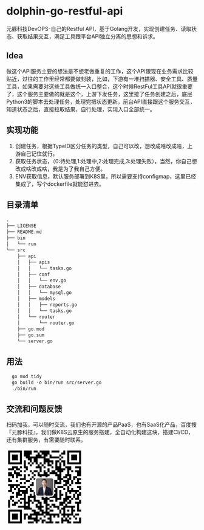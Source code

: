 # dolphin-go-restful-api
元豚科技DevOPS-自己的Restful API，基于Golang开发，实现创建任务、读取状态、获取结果交互，满足工具跟平台API独立分离的思想和诉求。

## Idea
做这个API服务主要的想法是不想老做重复的工作，这个API跟现在业务需求比较贴近，过往的工作里经常都要做封装，比如，下游有一堆扫描器、安全工具、质量工具，如果需要对这些工具做统一入口整合，这个时候RestFul工具API就很重要了，这个服务主要做的就是这个，上游下发任务，这里接了任务创建之后，底层Python3的脚本去处理任务，处理完把状态更新，前台API直接跟这个服务交互，知道状态之后，直接拉取结果，自行处理，实现入口全部统一。

## 实现功能
1. 创建任务，根据TypeID区分任务的类型，自己可以改，想改成啥改成啥，上游自己记住就行。
2. 获取任务状态，（0:待处理,1:处理中,2:处理完成,3:处理失败），当然，你自己想改成啥改成啥，我是为了我自己方便。
3. ENV获取信息，默认服务部署到K8S里，所以需要支持configmap，这里已经集成了，写个dockerfile就能怼进去。

## 目录清单

```
.
├── LICENSE
├── README.md
├── bin
│   └── run
└── src
    ├── api
    │   ├── apis
    │   │   └── tasks.go
    │   ├── conf
    │   │   └── env.go
    │   ├── database
    │   │   └── mysql.go
    │   ├── models
    │   │   ├── reports.go
    │   │   └── tasks.go
    │   └── router
    │       └── router.go
    ├── go.mod
    ├── go.sum
    └── server.go

```
## 用法

```shell
  go mod tidy
  go build -o bin/run src/server.go
  ./bin/run
```

## 交流和问题反馈

扫码加我，可以随时交流，我们也有开源的产品PaaS，也有SaaS化产品，百度搜『元豚科技』，我们做K8S云原生的服务搭建，全自动化构建这块，搭建CI/CD，还有集群服务，有需要随时联系。

<img src="./wechat.png" width="200px">
